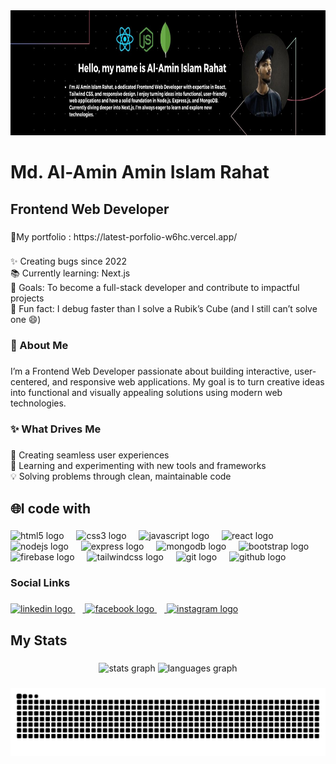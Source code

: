 <div align="center">
  <img height="200" src="https://raw.githubusercontent.com/alaminislamrahat/alaminislamrahat/refs/heads/main/Blue%2C%20Green%2C%20and%20White%20Modern%20Tech%20Web%20Developer%20LinkedIn%20Banner.jpg"  />
</div>

###

<h1 align="left">Md. Al-Amin Amin Islam Rahat</h1>

###

<h2 align="left">Frontend Web Developer</h2>

###

<p align="left">🚀My portfolio : https://latest-porfolio-w6hc.vercel.app/</p>

###

<p align="left">✨ Creating bugs since 2022<br>📚 Currently learning: Next.js<br>🎯 Goals: To become a full-stack developer and contribute to impactful projects<br>🎲 Fun fact: I debug faster than I solve a Rubik’s Cube (and I still can’t solve one 😄)</p>

###

<h3 align="left">🚀 About Me</h3>

###

<p align="left">I’m a Frontend Web Developer passionate about building interactive, user-centered, and responsive web applications. My goal is to turn creative ideas into functional and visually appealing solutions using modern web technologies.</p>

###

<h3 align="left">✨ What Drives Me</h3>

###

<p align="left">🌟 Creating seamless user experiences<br>🚀 Learning and experimenting with new tools and frameworks<br>💡 Solving problems through clean, maintainable code</p>

###

<h2 align="left">🌐I code with</h2>

###

<div align="left">
  <img src="https://cdn.jsdelivr.net/gh/devicons/devicon/icons/html5/html5-original.svg" height="40" alt="html5 logo"  />
  <img width="12" />
  <img src="https://cdn.jsdelivr.net/gh/devicons/devicon/icons/css3/css3-original.svg" height="40" alt="css3 logo"  />
  <img width="12" />
  <img src="https://cdn.jsdelivr.net/gh/devicons/devicon/icons/javascript/javascript-original.svg" height="40" alt="javascript logo"  />
  <img width="12" />
  <img src="https://cdn.jsdelivr.net/gh/devicons/devicon/icons/react/react-original.svg" height="40" alt="react logo"  />
  <img width="12" />
  <img src="https://cdn.jsdelivr.net/gh/devicons/devicon/icons/nodejs/nodejs-original.svg" height="40" alt="nodejs logo"  />
  <img width="12" />
  <img src="https://skillicons.dev/icons?i=express" height="40" alt="express logo"  />
  <img width="12" />
  <img src="https://skillicons.dev/icons?i=mongodb" height="40" alt="mongodb logo"  />
  <img width="12" />
  <img src="https://cdn.jsdelivr.net/gh/devicons/devicon/icons/bootstrap/bootstrap-original.svg" height="40" alt="bootstrap logo"  />
  <img width="12" />
  <img src="https://cdn.jsdelivr.net/gh/devicons/devicon/icons/firebase/firebase-plain.svg" height="40" alt="firebase logo"  />
  <img width="12" />
  <img src="https://skillicons.dev/icons?i=tailwind" height="40" alt="tailwindcss logo"  />
  <img width="12" />
  <img src="https://cdn.jsdelivr.net/gh/devicons/devicon/icons/git/git-original.svg" height="40" alt="git logo"  />
  <img width="12" />
  <img src="https://skillicons.dev/icons?i=github" height="40" alt="github logo"  />
</div>

###

<h3 align="left">Social Links</h3>

###

<div align="left">
  <a href="https://www.linkedin.com/in/al-amin-islam-rahat/" target='_blank'>
    <img src="https://cdn.jsdelivr.net/gh/devicons/devicon/icons/linkedin/linkedin-original.svg" height="40" alt="linkedin logo"  />
    <img width="12" />
  </a>

  
  <a href="" target='_blank'>
   <img src="https://cdn.jsdelivr.net/gh/devicons/devicon/icons/facebook/facebook-original.svg" height="40" alt="facebook logo"  />
     <img width="12" />
  </a>
   
  <a href="https://www.instagram.com/al_amin_islam_rahat/" target='_blank'>
    <img src="https://skillicons.dev/icons?i=instagram" height="40" alt="instagram logo"  />
  </a>
 


</div>

###

<h2 align="left">My Stats</h2>

###

<div align="center">
  <img src="https://github-readme-stats.vercel.app/api?username=alaminislamrahat&hide_title=false&hide_rank=false&show_icons=true&include_all_commits=true&count_private=true&disable_animations=false&theme=dracula&locale=en&hide_border=false&order=1" height="150" alt="stats graph"  />
  <img src="https://github-readme-stats.vercel.app/api/top-langs?username=alaminislamrahat&locale=en&hide_title=false&layout=compact&card_width=320&langs_count=5&theme=dracula&hide_border=false&order=2" height="150" alt="languages graph"  />
</div>

###

<img src="https://raw.githubusercontent.com/alaminislamrahat/alaminislamrahat/output/snake.svg" alt="Snake animation" />

###
